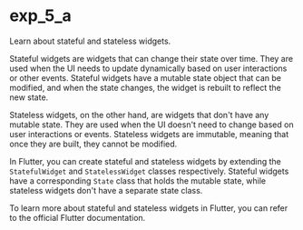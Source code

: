 # exp_5_a
Learn about stateful and stateless widgets.

Stateful widgets are widgets that can change their state over time. They are used when the UI needs to update dynamically based on user interactions or other events. Stateful widgets have a mutable state object that can be modified, and when the state changes, the widget is rebuilt to reflect the new state.

Stateless widgets, on the other hand, are widgets that don't have any mutable state. They are used when the UI doesn't need to change based on user interactions or events. Stateless widgets are immutable, meaning that once they are built, they cannot be modified.

In Flutter, you can create stateful and stateless widgets by extending the `StatefulWidget` and `StatelessWidget` classes respectively. Stateful widgets have a corresponding `State` class that holds the mutable state, while stateless widgets don't have a separate state class.

To learn more about stateful and stateless widgets in Flutter, you can refer to the official Flutter documentation.

